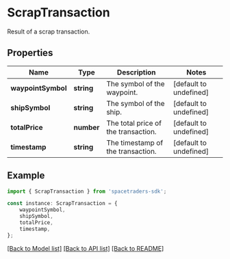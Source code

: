 # ScrapTransaction

Result of a scrap transaction.

## Properties

Name | Type | Description | Notes
------------ | ------------- | ------------- | -------------
**waypointSymbol** | **string** | The symbol of the waypoint. | [default to undefined]
**shipSymbol** | **string** | The symbol of the ship. | [default to undefined]
**totalPrice** | **number** | The total price of the transaction. | [default to undefined]
**timestamp** | **string** | The timestamp of the transaction. | [default to undefined]

## Example

```typescript
import { ScrapTransaction } from 'spacetraders-sdk';

const instance: ScrapTransaction = {
    waypointSymbol,
    shipSymbol,
    totalPrice,
    timestamp,
};
```

[[Back to Model list]](../README.md#documentation-for-models) [[Back to API list]](../README.md#documentation-for-api-endpoints) [[Back to README]](../README.md)
